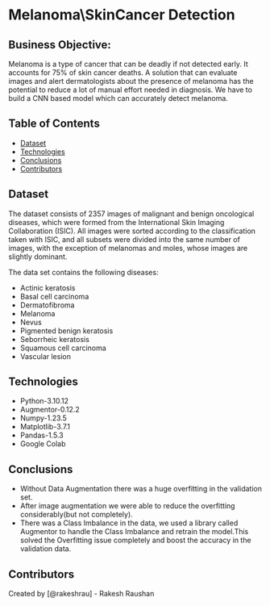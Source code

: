# Melanoma\SkinCancer Detection

## Business Objective:
Melanoma is a type of cancer that can be deadly if not detected early. It accounts for 75% of skin cancer deaths. A solution that can evaluate images and alert dermatologists about the presence of melanoma has the potential to reduce a lot of manual effort needed in diagnosis. We have to build a CNN based model which can accurately detect melanoma.

## Table of Contents
* [Dataset](#Dataset)
* [Technologies](#Technologies)
* [Conclusions](#Conclusions)
* [Contributors](#Contributors)


## Dataset
The dataset consists of 2357 images of malignant and benign oncological diseases, which were formed from the International Skin Imaging Collaboration (ISIC). All images were sorted according to the classification taken with ISIC, and all subsets were divided into the same number of images, with the exception of melanomas and moles, whose images are slightly dominant.


The data set contains the following diseases:

- Actinic keratosis
- Basal cell carcinoma
- Dermatofibroma
- Melanoma
- Nevus
- Pigmented benign keratosis
- Seborrheic keratosis
- Squamous cell carcinoma
- Vascular lesion

## Technologies
- Python-3.10.12
- Augmentor-0.12.2
- Numpy-1.23.5
- Matplotlib-3.7.1
- Pandas-1.5.3
- Google Colab

## Conclusions
- Without Data Augmentation there was a huge overfitting in the validation set.
- After image augmentation we were able to reduce the overfitting considerably(but not completely).
- There was a Class Imbalance in the data, we used a library called Augmentor to handle the Class Imbalance and retrain the model.This solved the Overfitting issue completely and boost the accuracy in the validation data.

## Contributors
Created by [@rakeshrau] - Rakesh Raushan
